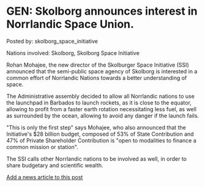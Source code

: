 # GEN: Skolborg announces interest in Norrlandic Space Union. 

Posted by: skolborg_space_initiative

Nations involved: Skolborg, Skolborg Space Initiative

Rohan Mohajee, the new director of the Skolburger Space Initiative (SSI) announced that the semi-public space agency of Skolborg is interested in a common effort of Norrlandic Nations towards a better understanding of space. 

The Administrative assembly decided to allow all Norrlandic nations to use the launchpad in Barbados to launch rockets, as it is close to the equator, allowing to profit from a faster earth rotation necessitating less fuel, as well as surrounded by the ocean, allowing to avoid any danger if the launch fails. 

"This is only the first step" says Mohajee, who also announced that the Initiative's $28 billion budget, composed of 53% of State Contribution and 47% of Private Shareholder Contribution is "open to modalities to finance a common mission or station".  

The SSI calls other Norrlandic nations to be involved as well, in order to  share budgetary and scientific wealth. 

[Add a news article to this post](http://solborg.xyz/rp/admin.php?event=2016-11-13_skolborg-announces-interest-in-norrlandic-space-union.--skolborg_space_initiative)

